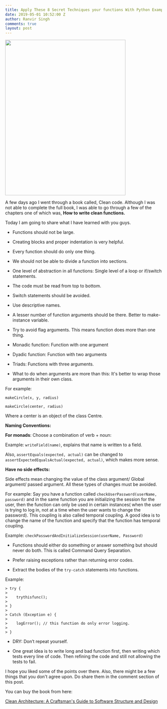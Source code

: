 ```yaml
---
title: Apply These 8 Secret Techniques your functions With Python Examples
date: 2019-05-01 10:52:00 Z
author: Ranvir Singh
comments: true
layout: post
---
```


<img alt="" src="https://images-na.ssl-images-amazon.com/images/I/515iEcDr1GL._SX385_BO1,204,203,200_.jpg" style="height:499px; width:387px"/>

A few days ago I went through a book called, Clean code. Although I was not able to complete the full book, I was able to go through a few of the chapters one of which was, __How to write clean functions.__

Today I am going to share what I have learned with you guys.


* Functions should not be large.  
    
* Creating blocks and proper indentation is very helpful.
    
* Every function should do only one thing.
    
* We should not be able to divide a function into sections.
    
* One level of abstraction in all functions: Single level of a loop or if/switch statements.
    
* The code must be read from top to bottom.
    
* Switch statements should be avoided.
    
* Use descriptive names.
    
* A lesser number of function arguments should be there. Better to make-instance variable.
    
* Try to avoid flag arguments. This means function does more than one thing.
    
* Monadic function: Function with one argument
    
* Dyadic function: Function with two arguments
    
* Triads: Functions with three arguments.
    
* What to do when arguments are more than this: It's better to wrap those arguments in their own class.

For example:

```
makeCircle(x, y, radius)
```

```
makeCircle(center, radius)
```

Where a center is an object of the class Centre.

__Naming Conventions:__

__For monads__: Choose a combination of verb + noun:

Example: `writeField(name)`, explains that name is written to a field.

Also, `assertEquals(expected, actual)` can be changed to `assertExpectedEqualsActual(expected, actual)`, which makes more sense.

__Have no side effects:__

Side effects mean changing the value of the class argument/ Global argument/ passed argument. All these types of changes must be avoided.

For example: Say you have a function called `checkUserPassword(userName, password)` and in the same function you are initializing the session for the user, then the function can only be used in certain instances( when the user is trying to log in, not at a time when the user wants to change the password). This coupling is also called temporal coupling. A good idea is to change the name of the function and specify that the function has temporal coupling.

Example: `checkPasswordAndInitializeSession(userName, Password)`

* Functions should either do something or answer something but should never do both. This is called Command Query Separation.
 
* Prefer raising exceptions rather than returning error codes.

* Extract the bodies of the `try-catch` statements into functions.
    
Example:

```
> try {
> 
>    trythisfunc();
> 
> }
> 
> Catch (Exception e) {
> 
>    logError(); // this function do only error logging.
> 
> }
```

* DRY: Don’t repeat yourself.
    
* One great idea is to write long and bad function first, then writing which tests every line of code. Then refining the code and still not allowing the tests to fail.

I hope you liked some of the points over there. Also, there might be a few things that you don't agree upon. Do share them in the comment section of this post.

You can buy the book from here:

<a href="https://www.amazon.in/gp/product/935286512X/ref=as_li_tl?ie=UTF8&amp;camp=3638&amp;creative=24630&amp;creativeASIN=935286512X&amp;linkCode=as2&amp;tag=rangerranvir-21&amp;linkId=504b1b7e6b0016856271b15e11098cb7" target="_blank">Clean Architecture: A Craftsman's Guide to Software Structure and Design</a><img alt="" src="//ir-in.amazon-adsystem.com/e/ir?t=rangerranvir-21&amp;l=am2&amp;o=31&amp;a=935286512X" style="height:1px; margin:0px !important; width:1px"/>